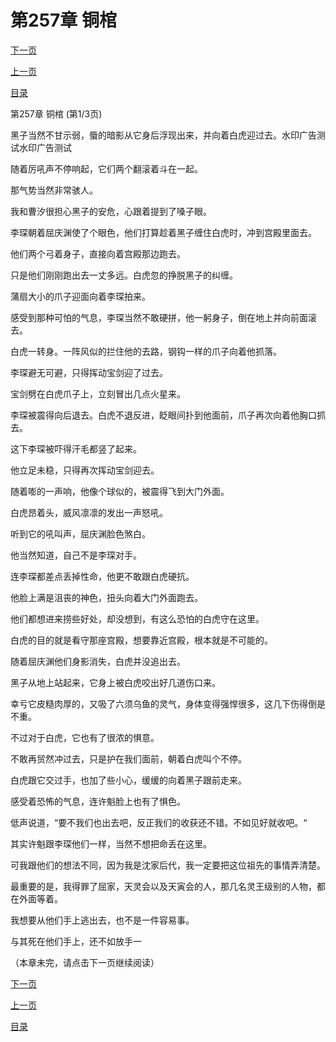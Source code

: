 <h1>第257章   铜棺</h1>
            <div><p><a href="./0769_%E7%AC%AC257%E7%AB%A0_%E9%93%9C%E6%A3%BA.md">下一页</a></p><p><a href="./0767_%E7%AC%AC256%E7%AB%A0_%E7%99%BD%E8%99%8E.md">上一页</a></p><p><a href="../">目录</a></p></div>
            <div><p>第257章   铜棺 (第1/3页)</p><p>黑子当然不甘示弱，蜃的暗影从它身后浮现出来，并向着白虎迎过去。水印广告测试水印广告测试</p><p>随着厉吼声不停响起，它们两个翻滚着斗在一起。</p><p>那气势当然非常骇人。</p><p>我和曹汐很担心黑子的安危，心跟着提到了嗓子眼。</p><p>李琛朝着屈庆渊使了个眼色，他们打算趁着黑子缠住白虎时，冲到宫殿里面去。</p><p>他们两个弓着身子，直接向着宫殿那边跑去。</p><p>只是他们刚刚跑出去一丈多远。白虎忽的挣脱黑子的纠缠。</p><p>蒲扇大小的爪子迎面向着李琛拍来。</p><p>感受到那种可怕的气息，李琛当然不敢硬拼，他一躬身子，倒在地上并向前面滚去。</p><p>白虎一转身。一阵风似的拦住他的去路，钢钩一样的爪子向着他抓落。</p><p>李琛避无可避，只得挥动宝剑迎了过去。</p><p>宝剑劈在白虎爪子上，立刻冒出几点火星来。</p><p>李琛被震得向后退去。白虎不退反进，眨眼间扑到他面前，爪子再次向着他胸口抓去。</p><p>这下李琛被吓得汗毛都竖了起来。</p><p>他立足未稳，只得再次挥动宝剑迎去。</p><p>随着嘭的一声响，他像个球似的，被震得飞到大门外面。</p><p>白虎昂着头，威风凛凛的发出一声怒吼。</p><p>听到它的吼叫声，屈庆渊脸色煞白。</p><p>他当然知道，自己不是李琛对手。</p><p>连李琛都差点丢掉性命，他更不敢跟白虎硬抗。</p><p>他脸上满是沮丧的神色，扭头向着大门外面跑去。</p><p>他们都想进来捞些好处，却没想到，有这么恐怕的白虎守在这里。</p><p>白虎的目的就是看守那座宫殿，想要靠近宫殿，根本就是不可能的。</p><p>随着屈庆渊他们身影消失，白虎并没追出去。</p><p>黑子从地上站起来，它身上被白虎咬出好几道伤口来。</p><p>幸亏它皮糙肉厚的，又吸了六须乌鱼的灵气，身体变得强悍很多，这几下伤得倒是不重。</p><p>不过对于白虎，它也有了很浓的惧意。</p><p>不敢再贸然冲过去，只是护在我们面前，朝着白虎叫个不停。</p><p>白虎跟它交过手，也加了些小心，缓缓的向着黑子跟前走来。</p><p>感受着恐怖的气息，连许魁脸上也有了惧色。</p><p>低声说道，“要不我们也出去吧，反正我们的收获还不错。不如见好就收吧。“</p><p>其实许魁跟李琛他们一样，当然不想把命丢在这里。</p><p>可我跟他们的想法不同，因为我是沈家后代，我一定要把这位祖先的事情弄清楚。</p><p>最重要的是，我得罪了屈家，天灵会以及天寅会的人，那几名灵王级别的人物，都在外面等着。</p><p>我想要从他们手上逃出去，也不是一件容易事。</p><p>与其死在他们手上，还不如放手一</p><p>（本章未完，请点击下一页继续阅读）</p></div>
            <div><p><a href="./0769_%E7%AC%AC257%E7%AB%A0_%E9%93%9C%E6%A3%BA.md">下一页</a></p><p><a href="./0767_%E7%AC%AC256%E7%AB%A0_%E7%99%BD%E8%99%8E.md">上一页</a></p><p><a href="../">目录</a></p></div>